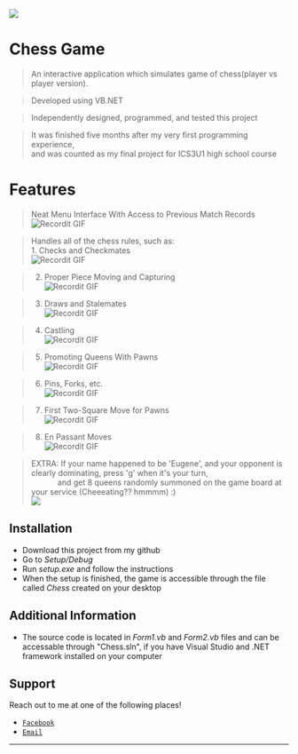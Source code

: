 <img src="https://i.ibb.co/F5XtgzZ/1.png">

# Chess Game

> An interactive application which simulates game of chess(player vs player version).

> Developed using VB.NET

> Independently designed, programmed, and tested this project

> It was finished five months after my very first programming experience,
  <br/> and was counted as my final project for ICS3U1 high school course

# Features

 > Neat Menu Interface With Access to Previous Match Records
 <br/> ![Recordit GIF](http://g.recordit.co/9ElBaDNPid.gif)
 
 
 > Handles all of the chess rules, such as:
 <br/>  1. Checks and Checkmates
  <br/> ![Recordit GIF](http://g.recordit.co/rl3CePvDhp.gif)
  
 > 2. Proper Piece Moving and Capturing
  <br/> ![Recordit GIF](http://g.recordit.co/byfRW6u0uz.gif)
  
 > 3. Draws and Stalemates
  <br/> ![Recordit GIF](http://g.recordit.co/5kMSz6tKS6.gif) 
  
 > 4. Castling
   <br/> ![Recordit GIF](http://g.recordit.co/YhePpQQ0ca.gif) 
   
 > 5. Promoting Queens With Pawns
  <br/> ![Recordit GIF](http://g.recordit.co/dHjniyedM8.gif) 
  
 > 6. Pins, Forks, etc.
  <br/> ![Recordit GIF](http://g.recordit.co/DHSvSs2AeO.gif) 
  
 > 7. First Two-Square Move for Pawns
  <br/> ![Recordit GIF](http://g.recordit.co/RlMyyF7qoE.gif)
  
 > 8. En Passant Moves
  <br/> ![Recordit GIF](http://g.recordit.co/Vk6b64lzKA.gif)
  
 > EXTRA: If your name happened to be 'Eugene', and your opponent is clearly dominating, press 'g' when it's your turn, 
   <br/>  &nbsp;&nbsp;&nbsp;&nbsp;&nbsp;&nbsp;&nbsp;&nbsp;&nbsp;&nbsp;&nbsp;   and get 8 queens randomly summoned on the game board at your service (Cheeeating?? hmmmm) :)
   <br/> <img src="https://i.imgur.com/tuUtjUH.png">

## Installation

- Download this project from my github
- Go to *Setup/Debug*
- Run *setup.exe* and follow the instructions
- When the setup is finished, the game is accessible through the file called *Chess* created on your desktop 


## Additional Information

- The source code is located in *Form1.vb* and *Form2.vb* files and can be accessable through "Chess.sln", if you have Visual Studio and .NET framework installed on your computer

## Support

Reach out to me at one of the following places!

- <a href="https://www.facebook.com/eugene.fedoriv" target="_blank">`Facebook`</a>
- <a href="mailto:eugene.fv@icloud.com" itemprop="email">`Email`</a>

---
